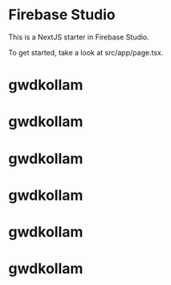 # Firebase Studio

This is a NextJS starter in Firebase Studio.

To get started, take a look at src/app/page.tsx.
# gwdkollam
# gwdkollam
# gwdkollam
# gwdkollam
# gwdkollam
# gwdkollam
